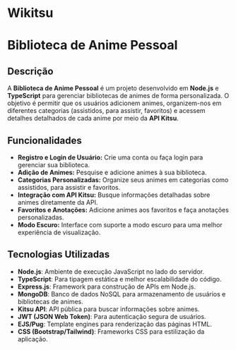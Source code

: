 # Wikitsu

# Biblioteca de Anime Pessoal

## Descrição

A **Biblioteca de Anime Pessoal** é um projeto desenvolvido em **Node.js** e **TypeScript** para gerenciar bibliotecas de animes de forma personalizada. O objetivo é permitir que os usuários adicionem animes, organizem-nos em diferentes categorias (assistidos, para assistir, favoritos) e acessem detalhes detalhados de cada anime por meio da **API Kitsu**.

## Funcionalidades

- **Registro e Login de Usuário:** Crie uma conta ou faça login para gerenciar sua biblioteca.
- **Adição de Animes:** Pesquise e adicione animes à sua biblioteca.
- **Categorias Personalizadas:** Organize seus animes em categorias como assistidos, para assistir e favoritos.
- **Integração com API Kitsu:** Busque informações detalhadas sobre animes diretamente da API.
- **Favoritos e Anotações:** Adicione animes aos favoritos e faça anotações personalizadas.
- **Modo Escuro:** Interface com suporte a modo escuro para uma melhor experiência de visualização.
  
## Tecnologias Utilizadas

- **Node.js**: Ambiente de execução JavaScript no lado do servidor.
- **TypeScript**: Para tipagem estática e melhor escalabilidade do código.
- **Express.js**: Framework para construção de APIs em Node.js.
- **MongoDB**: Banco de dados NoSQL para armazenamento de usuários e bibliotecas de animes.
- **Kitsu API**: API pública para buscar informações sobre animes.
- **JWT (JSON Web Token)**: Para autenticação segura de usuários.
- **EJS/Pug**: Template engines para renderização das páginas HTML.
- **CSS (Bootstrap/Tailwind)**: Frameworks CSS para estilização da aplicação.
